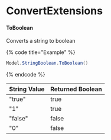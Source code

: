 # ConvertExtensions

#### ToBoolean

Converts a string to boolean

{% code title="Example" %}
```csharp
Model.StringBoolean.ToBoolean()
```
{% endcode %}

| String Value | Returned Boolean |
| ------------ | ---------------- |
| "true"       | true             |
| "1"          | true             |
| "false"      | false            |
| "0"          | false            |
